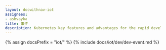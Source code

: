 ```yaml
---
layout: docwithnav-iot
assignees:
- ashvayka
title: 事件
description: Kubernetes key features and advantages for the rapid development of IoT projects and applications.
---
```


{% assign docsPrefix = "iot/" %}
{% include docs/iot/dev/dev-event.md %}

